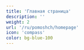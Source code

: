 ```yaml
---
title: 'Главная страница'
description: ''
weight: 2
url: '/ru/pomoshch/homepage'
icon: 'compass'
color: bg-blue-100
---
```

